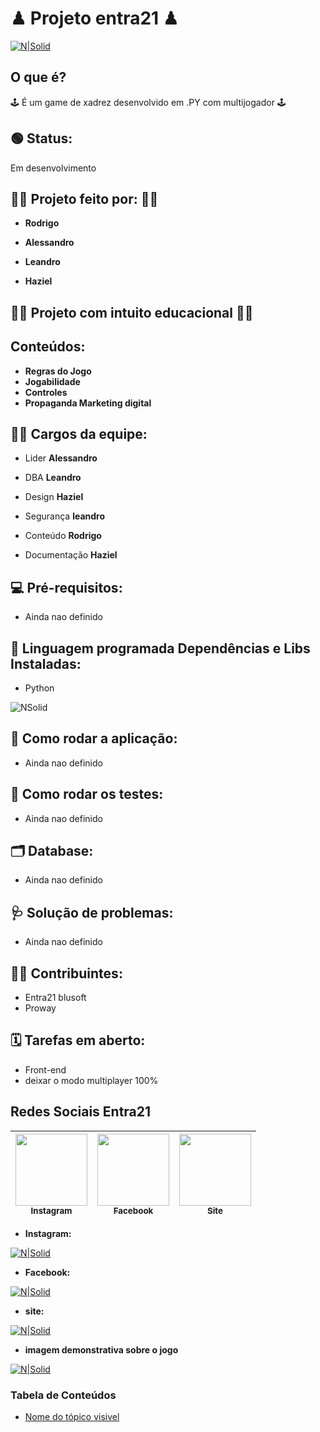 # ♟ Projeto entra21 ♟
[![N|Solid](https://img.shields.io/npm/l/react)](https://github.com/neilom18/g5-chess/blob/main/LICENSE)
## O que é? 
🕹 É um game de xadrez desenvolvido em .PY com multijogador 🕹

## 🟢 Status:
Em desenvolvimento

## 👨‍💼 Projeto feito por: 👨‍💼 
- **Rodrigo**
  
-  **Alessandro**
  
-  **Leandro**
  
-  **Haziel**
 
## 👨‍🏫 Projeto com intuito educacional 👨‍🎓

## Conteúdos:
- **Regras do Jogo**
- **Jogabilidade**
- **Controles**
- **Propaganda Marketing digital**


## 👨‍💻 Cargos da equipe:
- Lider **Alessandro**

- DBA **Leandro**

- Design **Haziel**

- Segurança **leandro**

- Conteúdo **Rodrigo**

- Documentação **Haziel**

## 💻 Pré-requisitos:
- Ainda nao definido

## 🔧 Linguagem programada Dependências e Libs Instaladas: 
- Python 

![NSolid](https://imgur.com/U9mLVjS.png)

## 🚦 Como rodar a aplicação:
- Ainda nao definido

## 🚥 Como rodar os testes:
- Ainda nao definido

## 🗂 Database:
- Ainda nao definido

## 🩺 Solução de problemas:
- Ainda nao definido

## 👨‍💻 Contribuintes:
- Entra21 blusoft
- Proway

## 🗓 Tarefas em aberto:
- Front-end
- deixar o modo multiplayer 100%


## Redes Sociais Entra21

[<img src="https://imgur.com/x05Sa7O.png" width=115 > <br> <sub> Instagram </sub>](https://www.instagram.com/entra21.blusoft/) | [<img src="https://imgur.com/b3Q0EjI.png" width=115 > <br> <sub> Facebook </sub>](https://www.facebook.com/entra21.blusoft) | [<img src="https://imgur.com/70aSGri.png" width=115 > <br> <sub> Site </sub>](https://www.entra21.com.br/) |
| :---: | :---: | :---: |

- **Instagram:**

[![N|Solid](https://imgur.com/x05Sa7O.png)](https://www.instagram.com/entra21.blusoft/)

- **Facebook:**

[![N|Solid](https://imgur.com/b3Q0EjI.png)](https://www.facebook.com/entra21.blusoft) 

- **site:**

[![N|Solid](https://imgur.com/70aSGri.png)](https://www.entra21.com.br/)  

- **imagem demonstrativa sobre o jogo**

[![N|Solid](https://imgur.com/DEqLHqH.gif)](https://github.com/neilom18/g5-chess/blob/main/README.md)

### Tabela de Conteúdos
   * [Nome do tópico visivel](#nome-do-tópico)



